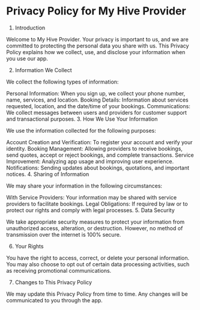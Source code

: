 Privacy Policy for My Hive Provider
=
1. Introduction

Welcome to My Hive Provider. Your privacy is important to us, and we are committed to protecting the personal data you share with us. This Privacy Policy explains how we collect, use, and disclose your information when you use our app.

2. Information We Collect

We collect the following types of information:

Personal Information: When you sign up, we collect your phone number, name, services, and location.
Booking Details: Information about services requested, location, and the date/time of your bookings.
Communications: We collect messages between users and providers for customer support and transactional purposes.
3. How We Use Your Information

We use the information collected for the following purposes:

Account Creation and Verification: To register your account and verify your identity.
Booking Management: Allowing providers to receive bookings, send quotes, accept or reject bookings, and complete transactions.
Service Improvement: Analyzing app usage and improving user experience.
Notifications: Sending updates about bookings, quotations, and important notices.
4. Sharing of Information

We may share your information in the following circumstances:

With Service Providers: Your information may be shared with service providers to facilitate bookings.
Legal Obligations: If required by law or to protect our rights and comply with legal processes.
5. Data Security

We take appropriate security measures to protect your information from unauthorized access, alteration, or destruction. However, no method of transmission over the internet is 100% secure.

6. Your Rights

You have the right to access, correct, or delete your personal information. You may also choose to opt out of certain data processing activities, such as receiving promotional communications.

7. Changes to This Privacy Policy

We may update this Privacy Policy from time to time. Any changes will be communicated to you through the app.
